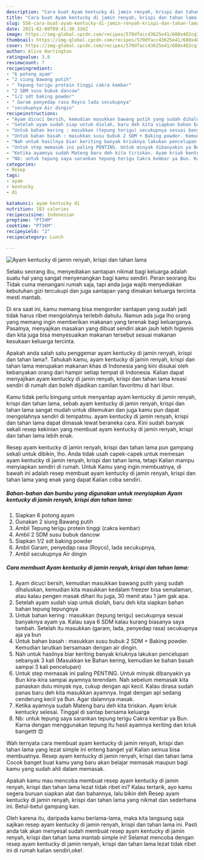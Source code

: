 ```yaml
---
description: "Cara buat Ayam kentucky di jamin renyah, krispi dan tahan lama yang enak Untuk Jualan"
title: "Cara buat Ayam kentucky di jamin renyah, krispi dan tahan lama yang enak Untuk Jualan"
slug: 556-cara-buat-ayam-kentucky-di-jamin-renyah-krispi-dan-tahan-lama-yang-enak-untuk-jualan
date: 2021-02-09T09:41:30.336Z
image: https://img-global.cpcdn.com/recipes/579dfacc43625e41/680x482cq70/ayam-kentucky-di-jamin-renyah-krispi-dan-tahan-lama-foto-resep-utama.jpg
thumbnail: https://img-global.cpcdn.com/recipes/579dfacc43625e41/680x482cq70/ayam-kentucky-di-jamin-renyah-krispi-dan-tahan-lama-foto-resep-utama.jpg
cover: https://img-global.cpcdn.com/recipes/579dfacc43625e41/680x482cq70/ayam-kentucky-di-jamin-renyah-krispi-dan-tahan-lama-foto-resep-utama.jpg
author: Alice Harrington
ratingvalue: 3.8
reviewcount: 7
recipeingredient:
- "6 potong ayam"
- "2 siung Bawang putih"
- " Tepung terigu protein tinggi cakra kembar"
- "2 SDM susu bubuk dancow"
- "1/2 sdt baking powder"
- " Garam penyedap rasa Royco lada secukupnya"
- "secukupnya Air dingin"
recipeinstructions:
- "Ayam dicuci bersih, kemudian masukkan bawang putih yang sudah dihaluskan, kemudian kita masukkan kedalam freezer bisa semalaman, atau kalau pengen masak dihari itu juga, 30 menit atau 1 jam gak apa."
- "Setelah ayam sudah siap untuk diolah, baru deh kita siapkan bahan bahan tepung tepungnya"
- "Untuk bahan kering : masukkan (tepung terigu) secukupnya sesuai banyaknya ayam ya. Kalau saya 6 SDM kalau kurang biasanya saya tambah. Setelah itu masukkan (garam, lada, penyedap rasa) secukupnya aja ya bun"
- "Untuk bahan basah : masukkan susu bubuk 2 SDM + Baking powder. Kemudian larutkan bersamaan dengan air dingin."
- "Nah untuk hasilnya biar keriting banyak kriuknya lakukan pencelupan sebanyak 3 kali (Masukkan ke Bahan kering, kemudian ke bahan basah sampai 3 kali pencelupan)"
- "Untuk step memasak ini paling PENTING. Untuk minyak dibanyakin ya Bun kira-kira sampai ayamnya terendam. Nah sebelum memasak kita panaskan dulu minyak nya, cukup dengan api kecil. Kalau dirasa sudah panas baru deh kita masukkan ayamnya. Ingat dengan api sedang cenderung kecil ya Bun. Agar dalamnya masak."
- "Ketika ayamnya sudah Mateng baru deh kita tiriskan. Ayam kriuk kentucky selesai. Tinggal di santap bersama keluarga"
- "Nb: untuk tepung saya sarankan tepung terigu Cakra kembar ya Bun. Karna dengan menggunakan tepung itu hasil ayamnya keriting dan kriuk bangettt 😍"
categories:
- Resep
tags:
- ayam
- kentucky
- di

katakunci: ayam kentucky di 
nutrition: 183 calories
recipecuisine: Indonesian
preptime: "PT34M"
cooktime: "PT36M"
recipeyield: "2"
recipecategory: Lunch

---
```



![Ayam kentucky di jamin renyah, krispi dan tahan lama](https://img-global.cpcdn.com/recipes/579dfacc43625e41/680x482cq70/ayam-kentucky-di-jamin-renyah-krispi-dan-tahan-lama-foto-resep-utama.jpg)

Selaku seorang ibu, menyediakan santapan nikmat bagi keluarga adalah suatu hal yang sangat menyenangkan bagi kamu sendiri. Peran seorang ibu Tidak cuma menangani rumah saja, tapi anda juga wajib menyediakan kebutuhan gizi tercukupi dan juga santapan yang dimakan keluarga tercinta mesti mantab.

Di era  saat ini, kamu memang bisa mengorder santapan yang sudah jadi tidak harus ribet mengolahnya terlebih dahulu. Namun ada juga lho orang yang memang ingin memberikan makanan yang terenak bagi keluarganya. Pasalnya, menyajikan masakan yang dibuat sendiri akan jauh lebih higienis dan kita juga bisa menyesuaikan makanan tersebut sesuai makanan kesukaan keluarga tercinta. 



Apakah anda salah satu penggemar ayam kentucky di jamin renyah, krispi dan tahan lama?. Tahukah kamu, ayam kentucky di jamin renyah, krispi dan tahan lama merupakan makanan khas di Indonesia yang kini disukai oleh kebanyakan orang dari hampir setiap tempat di Indonesia. Kalian dapat menyajikan ayam kentucky di jamin renyah, krispi dan tahan lama kreasi sendiri di rumah dan boleh dijadikan camilan favoritmu di hari libur.

Kamu tidak perlu bingung untuk menyantap ayam kentucky di jamin renyah, krispi dan tahan lama, sebab ayam kentucky di jamin renyah, krispi dan tahan lama sangat mudah untuk ditemukan dan juga kamu pun dapat mengolahnya sendiri di tempatmu. ayam kentucky di jamin renyah, krispi dan tahan lama dapat dimasak lewat beraneka cara. Kini sudah banyak sekali resep kekinian yang membuat ayam kentucky di jamin renyah, krispi dan tahan lama lebih enak.

Resep ayam kentucky di jamin renyah, krispi dan tahan lama pun gampang sekali untuk dibikin, lho. Anda tidak usah capek-capek untuk memesan ayam kentucky di jamin renyah, krispi dan tahan lama, tetapi Kalian mampu menyiapkan sendiri di rumah. Untuk Kamu yang ingin membuatnya, di bawah ini adalah resep membuat ayam kentucky di jamin renyah, krispi dan tahan lama yang enak yang dapat Kalian coba sendiri.

<!--inarticleads1-->

##### Bahan-bahan dan bumbu yang digunakan untuk menyiapkan Ayam kentucky di jamin renyah, krispi dan tahan lama:

1. Siapkan 6 potong ayam
1. Gunakan 2 siung Bawang putih
1. Ambil  Tepung terigu protein tinggi (cakra kembar)
1. Ambil 2 SDM susu bubuk dancow
1. Siapkan 1/2 sdt baking powder
1. Ambil  Garam, penyedap rasa (Royco), lada secukupnya,
1. Ambil secukupnya Air dingin




<!--inarticleads2-->

##### Cara membuat Ayam kentucky di jamin renyah, krispi dan tahan lama:

1. Ayam dicuci bersih, kemudian masukkan bawang putih yang sudah dihaluskan, kemudian kita masukkan kedalam freezer bisa semalaman, atau kalau pengen masak dihari itu juga, 30 menit atau 1 jam gak apa.
1. Setelah ayam sudah siap untuk diolah, baru deh kita siapkan bahan bahan tepung tepungnya
1. Untuk bahan kering : masukkan (tepung terigu) secukupnya sesuai banyaknya ayam ya. Kalau saya 6 SDM kalau kurang biasanya saya tambah. Setelah itu masukkan (garam, lada, penyedap rasa) secukupnya aja ya bun
1. Untuk bahan basah : masukkan susu bubuk 2 SDM + Baking powder. Kemudian larutkan bersamaan dengan air dingin.
1. Nah untuk hasilnya biar keriting banyak kriuknya lakukan pencelupan sebanyak 3 kali (Masukkan ke Bahan kering, kemudian ke bahan basah sampai 3 kali pencelupan)
1. Untuk step memasak ini paling PENTING. Untuk minyak dibanyakin ya Bun kira-kira sampai ayamnya terendam. Nah sebelum memasak kita panaskan dulu minyak nya, cukup dengan api kecil. Kalau dirasa sudah panas baru deh kita masukkan ayamnya. Ingat dengan api sedang cenderung kecil ya Bun. Agar dalamnya masak.
1. Ketika ayamnya sudah Mateng baru deh kita tiriskan. Ayam kriuk kentucky selesai. Tinggal di santap bersama keluarga
1. Nb: untuk tepung saya sarankan tepung terigu Cakra kembar ya Bun. Karna dengan menggunakan tepung itu hasil ayamnya keriting dan kriuk bangettt 😍




Wah ternyata cara membuat ayam kentucky di jamin renyah, krispi dan tahan lama yang lezat simple ini enteng banget ya! Kalian semua bisa membuatnya. Resep ayam kentucky di jamin renyah, krispi dan tahan lama Cocok banget buat kamu yang baru akan belajar memasak maupun bagi kamu yang sudah ahli dalam memasak.

Apakah kamu mau mencoba membuat resep ayam kentucky di jamin renyah, krispi dan tahan lama lezat tidak ribet ini? Kalau tertarik, ayo kamu segera buruan siapkan alat dan bahannya, lalu bikin deh Resep ayam kentucky di jamin renyah, krispi dan tahan lama yang nikmat dan sederhana ini. Betul-betul gampang kan. 

Oleh karena itu, daripada kamu berlama-lama, maka kita langsung saja sajikan resep ayam kentucky di jamin renyah, krispi dan tahan lama ini. Pasti anda tak akan menyesal sudah membuat resep ayam kentucky di jamin renyah, krispi dan tahan lama mantab simple ini! Selamat mencoba dengan resep ayam kentucky di jamin renyah, krispi dan tahan lama lezat tidak ribet ini di rumah kalian sendiri,oke!.

